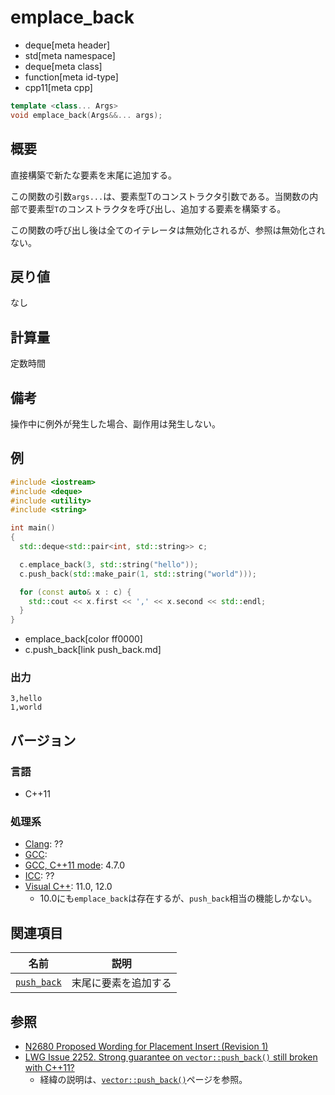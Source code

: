 # emplace_back
* deque[meta header]
* std[meta namespace]
* deque[meta class]
* function[meta id-type]
* cpp11[meta cpp]

```cpp
template <class... Args>
void emplace_back(Args&&... args);
```

## 概要
直接構築で新たな要素を末尾に追加する。

この関数の引数`args...`は、要素型Tのコンストラクタ引数である。当関数の内部で要素型`T`のコンストラクタを呼び出し、追加する要素を構築する。

この関数の呼び出し後は全てのイテレータは無効化されるが、参照は無効化されない。


## 戻り値
なし


## 計算量
定数時間


## 備考
操作中に例外が発生した場合、副作用は発生しない。


## 例
```cpp
#include <iostream>
#include <deque>
#include <utility>
#include <string>

int main()
{
  std::deque<std::pair<int, std::string>> c;

  c.emplace_back(3, std::string("hello"));
  c.push_back(std::make_pair(1, std::string("world")));

  for (const auto& x : c) {
    std::cout << x.first << ',' << x.second << std::endl;
  }
}
```
* emplace_back[color ff0000]
* c.push_back[link push_back.md]

### 出力
```
3,hello
1,world
```

## バージョン
### 言語
- C++11

### 処理系
- [Clang](/implementation.md#clang): ??
- [GCC](/implementation.md#gcc): 
- [GCC, C++11 mode](/implementation.md#gcc): 4.7.0
- [ICC](/implementation.md#icc): ??
- [Visual C++](/implementation.md#visual_cpp): 11.0, 12.0
    - 10.0にも`emplace_back`は存在するが、`push_back`相当の機能しかない。


## 関連項目

| 名前 | 説明 |
|-------------------------------|----------------------|
| [`push_back`](push_back.md) | 末尾に要素を追加する |


## 参照
- [N2680 Proposed Wording for Placement Insert (Revision 1)](http://www.open-std.org/jtc1/sc22/wg21/docs/papers/2008/n2680.pdf)
- [LWG Issue 2252. Strong guarantee on `vector::push_back()` still broken with C++11?](http://www.open-std.org/jtc1/sc22/wg21/docs/lwg-defects.html#2252)
    - 経緯の説明は、[`vector::push_back()`](/reference/vector/push_back.md)ページを参照。

